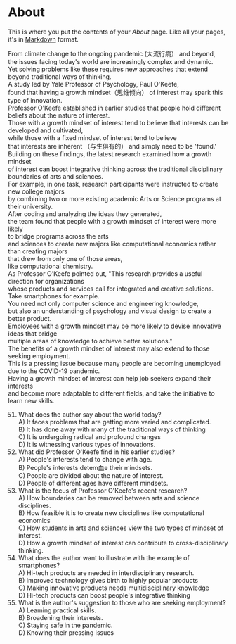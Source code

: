 # About

This is where you put the contents of your *About* page. Like all your pages, it's in [Markdown](https://guides.github.com/features/mastering-markdown/) format.


From climate change to the ongoing pandemic (大流行病） and beyond,   
the issues facing today's world are increasingly complex and dynamic.   
Yet solving problems like these requires new approaches that extend beyond traditional ways of thinking.   
A study led by Yale Professor of Psychology, Paul O'Keefe,   
found that having a growth mindset（思维倾向） of interest may spark this type of innovation.   
Professor O'Keefe established in earlier studies that people hold different beliefs about the nature of interest.   
Those with a growth mindset of interest tend to believe that interests can be developed and cultivated,   
while those with a fixed mindset of interest tend to believe   
that interests are inherent （与生俱有的） and simply need to be 'found.'  
Building on these findings, the latest research examined how a growth mindset   
of interest can boost integrative thinking across the traditional disciplinary boundaries of arts and sciences.   
For example, in one task, research participants were instructed to create new college majors   
by combining two or more existing academic Arts or Science programs at their university.   
After coding and analyzing the ideas they generated,   
the team found that people with a growth mindset of interest were more likely   
to bridge programs across the arts   
and sciences to create new majors like computational economics rather than creating majors   
that drew from only one of those areas,   
like computational chemistry.   
As Professor O'Keefe pointed out, "This research provides a useful direction for organizations   
whose products and services call for integrated and creative solutions.   
Take smartphones for example.   
You need not only computer science and engineering knowledge,   
but also an understanding of psychology and visual design to create a better product.  
Employees with a growth mindset may be more likely to devise innovative ideas that bridge  
multiple areas of knowledge to achieve better solutions."  
The benefits of a growth mindset of interest may also extend to those seeking employment.   
This is a pressing issue because many people are becoming unemployed due to the COVID-19 pandemic.   
Having a growth mindset of interest can help job seekers expand their interests   
and become more adaptable to different fields, and take the initiative to learn new skills.   
  
    
      
51. What does the author say about the world today?  
    A) It faces problems that are getting more varied and complicated.  
    B) It has done away with many of the traditional ways of thinking  
    C) It is undergoing radical and profound changes  
    D) It is witnessing various types of innovations.  
52. What did Professor O'Keefe find in his earlier studies?  
    A) People's interests tend to change with age.  
    B) People's interests detem血e their mindsets.  
    C) People are divided about the nature of interest.  
    D) People of different ages have different mindsets.  
53. What is the focus of Professor O'Keefe's recent research?  
    A) How boundaries can be removed between arts and science disciplines.  
    B) How feasible it is to create new disciplines like computational economics  
    C) How students in arts and sciences view the two types of mindset of interest.  
    D) How a growth mindset of interest can contribute to cross-disciplinary thinking.  
54. What does the author want to illustrate with the example of smartphones?  
    A) Hi-tech products are needed in interdisciplinary research.  
    B) Improved technology gives birth to highly popular products  
    C) Making innovative products needs multidisciplinary knowledge  
    D) Hi-tech products can boost people's integrative thinking  
55. What is the author's suggestion to those who are seeking employment?  
    A) Leaming practical skills.  
    B) Broadening their interests.  
    C) Staying safe in the pandemic.  
    D) Knowing their pressing issues
